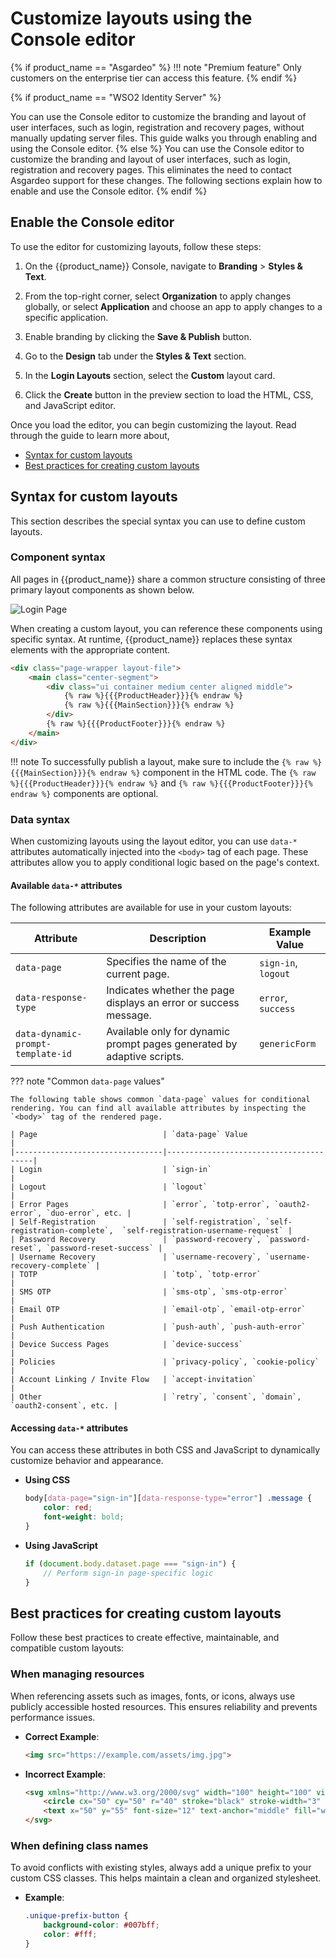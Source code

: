 # Customize layouts using the Console editor

{% if product_name == "Asgardeo" %}
!!! note "Premium feature"
    Only customers on the enterprise tier can access this feature.
{% endif %}

<!--vale off -->
{% if product_name == "WSO2 Identity Server" %}
<!--vale on -->
You can use the Console editor to customize the branding and layout of user interfaces, such as login, registration and recovery pages, without manually updating server files. This guide walks you through enabling and using the Console editor.
{% else %}
You can use the Console editor to customize the branding and layout of user interfaces, such as login, registration and recovery pages. This eliminates the need to contact Asgardeo support for these changes. The following sections explain how to enable and use the Console editor.
{% endif %}

<!--vale off -->
## Enable the Console editor
<!--vale on -->

To use the editor for customizing layouts, follow these steps:

1. On the {{product_name}} Console, navigate to **Branding** > **Styles & Text**.

2. From the top-right corner, select **Organization** to apply changes globally, or select **Application** and choose an app to apply changes to a specific application.

3. Enable branding by clicking the **Save & Publish** button.

4. Go to the **Design** tab under the **Styles & Text** section.

5. In the **Login Layouts** section, select the **Custom** layout card.

6. Click the **Create** button in the preview section to load the HTML, CSS, and JavaScript editor.

Once you load the editor, you can begin customizing the layout. Read through the guide to learn more about,

- [Syntax for custom layouts](#syntax-for-custom-layouts)
- [Best practices for creating custom layouts](#best-practices-for-creating-custom-layouts)

## Syntax for custom layouts

This section describes the special syntax you can use to define custom layouts.

### Component syntax

All pages in {{product_name}} share a common structure consisting of three primary layout components as shown below.

![Login Page]({{base_path}}/assets/img/guides/branding/login-page-labelled.png)

When creating a custom layout, you can reference these components using specific syntax. At runtime, {{product_name}} replaces these syntax elements with the appropriate content.

```html
<div class="page-wrapper layout-file">
    <main class="center-segment">
        <div class="ui container medium center aligned middle">
            {% raw %}{{{ProductHeader}}}{% endraw %}
            {% raw %}{{{MainSection}}}{% endraw %}
        </div>
        {% raw %}{{{ProductFooter}}}{% endraw %}
    </main>
</div>
```

!!! note
    To successfully publish a layout, make sure to include the `{% raw %}{{{MainSection}}}{% endraw %}` component in the HTML code. The `{% raw %}{{{ProductHeader}}}{% endraw %}` and `{% raw %}{{{ProductFooter}}}{% endraw %}` components are optional.

### Data syntax

When customizing layouts using the layout editor, you can use `data-*` attributes automatically injected into the `<body>` tag of each page. These attributes allow you to apply conditional logic based on the page's context.

#### Available `data-*` attributes

The following attributes are available for use in your custom layouts:

| Attribute                        | Description                                                                 | Example Value               |
|----------------------------------|-----------------------------------------------------------------------------|-----------------------------|
| `data-page`                      | Specifies the name of the current page.                                     | `sign-in`, `logout`         |
| `data-response-type`              | Indicates whether the page displays an error or success message.            | `error`, `success`          |
| `data-dynamic-prompt-template-id`| Available only for dynamic prompt pages generated by adaptive scripts.       | `genericForm`              |

??? note "Common `data-page` values"

    The following table shows common `data-page` values for conditional rendering. You can find all available attributes by inspecting the `<body>` tag of the rendered page.

    | Page                            | `data-page` Value                      |
    |---------------------------------|----------------------------------------|
    | Login                           | `sign-in`                              |
    | Logout                          | `logout`                               |
    | Error Pages                     | `error`, `totp-error`, `oauth2-error`, `duo-error`, etc. |
    | Self-Registration               | `self-registration`, `self-registration-complete`,  `self-registration-username-request` |
    | Password Recovery               | `password-recovery`, `password-reset`, `password-reset-success` |
    | Username Recovery               | `username-recovery`, `username-recovery-complete` |
    | TOTP                            | `totp`, `totp-error`                   |
    | SMS OTP                         | `sms-otp`, `sms-otp-error`             |
    | Email OTP                       | `email-otp`, `email-otp-error`         |
    | Push Authentication             | `push-auth`, `push-auth-error`         |
    | Device Success Pages            | `device-success`                       |
    | Policies                        | `privacy-policy`, `cookie-policy`      |
    | Account Linking / Invite Flow   | `accept-invitation`                    |
    | Other                           | `retry`, `consent`, `domain`, `oauth2-consent`, etc. |

#### Accessing `data-*` attributes

You can access these attributes in both CSS and JavaScript to dynamically customize behavior and appearance.

- **Using CSS**

    ```css
    body[data-page="sign-in"][data-response-type="error"] .message {
        color: red;
        font-weight: bold;
    }
    ```

- **Using JavaScript**

    ```javascript
    if (document.body.dataset.page === "sign-in") {
        // Perform sign-in page-specific logic
    }
    ```

## Best practices for creating custom layouts

Follow these best practices to create effective, maintainable, and compatible custom layouts:

### When managing resources

When referencing assets such as images, fonts, or icons, always use publicly accessible hosted resources. This ensures reliability and prevents performance issues.

- **Correct Example**:

    ```html
    <img src="https://example.com/assets/img.jpg">
    ```

- **Incorrect Example**:

    ```html
    <svg xmlns="http://www.w3.org/2000/svg" width="100" height="100" viewBox="0 0 100 100">
        <circle cx="50" cy="50" r="40" stroke="black" stroke-width="3" fill="blue" />
        <text x="50" y="55" font-size="12" text-anchor="middle" fill="white">Sample</text>
    </svg>
    ```

### When defining class names

To avoid conflicts with existing styles, always add a unique prefix to your custom CSS classes. This helps maintain a clean and organized stylesheet.

- **Example**:

    ```css
    .unique-prefix-button {
        background-color: #007bff;
        color: #fff;
    }
    ```
